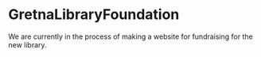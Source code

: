 # GretnaLibraryFoundation
We are currently in the process of making a website for fundraising for the new library.
